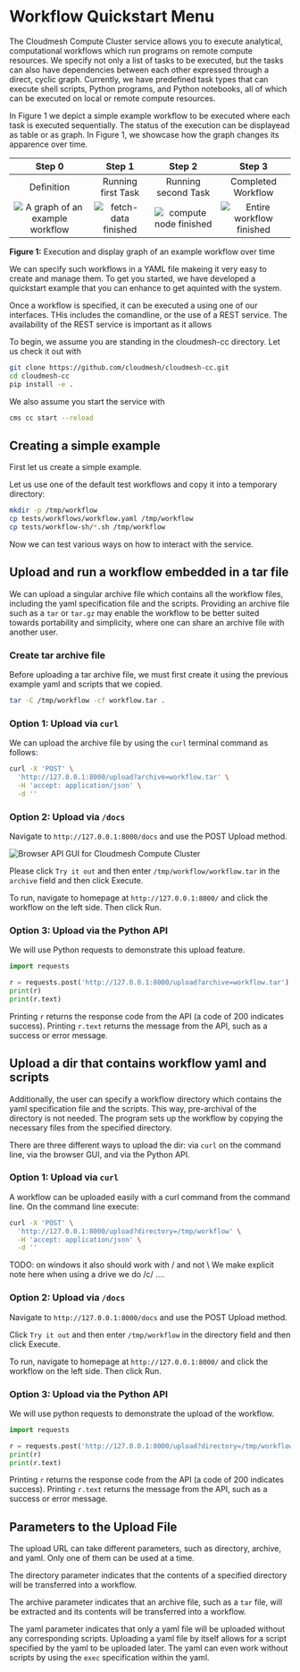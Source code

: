 # Workflow Quickstart Menu

The Cloudmesh Compute Cluster service allows you to execute
analytical, computational workflows which run programs on remote
compute resources. We specify not only a list of tasks to be
executed, but the tasks can also have dependencies between each
other expressed through a direct, cyclic graph. Currently, we have 
predefined task types 
that can execute shell scripts, Python programs, and Python notebooks, 
all of which can be executed on local or remote compute resources. 

In Figure 1 we depict a simple example
workflow to be executed where each task is executed sequentially.
The status of the execution can be displayead as table or as graph. 
In Figure 1, we showcase how the graph changes its apparence over time.


| Step 0             |                        Step 1                         |                         Step 2                          |                           Step 3                           |
:-------------------------:|:-----------------------------------------------------:|:-------------------------------------------------------:|:----------------------------------------------------------:|
| Definition             |                  Running first Task                   |                   Running second Task                   |                     Completed Workflow                     |
| ![A graph of an example workflow](images/workflow-example.svg) | ![fetch-data finished](images/workflow-example-2.svg) | ![compute node finished](images/workflow-example-3.svg) | ![Entire workflow finished](images/workflow-example-5.svg) |

**Figure 1:** Execution and display graph of an example workflow over time

We can specify such workflows in a YAML file makeing it very easy to create and manage them.
To get you started, we have developed a quickstart example that you can enhance to get aquinted with the system.


Once a workflow is specified, it can be executed a using one of
our interfaces. THis includes the comandline, or the use of a REST service. The availability of the REST service is important 
as it allows

To begin, we assume you are standing in
the cloudmesh-cc directory. Let us check it out with

```bash
git clone https://github.com/cloudmesh/cloudmesh-cc.git
cd cloudmesh-cc
pip install -e .
```

We also assume you start the service with

```bash
cms cc start --reload
```

## Creating a simple example

First let us create a simple example. 

Let us use one of the default test workflows and copy it into a
temporary directory:


```bash
mkdir -p /tmp/workflow
cp tests/workflows/workflow.yaml /tmp/workflow
cp tests/workflow-sh/*.sh /tmp/workflow
```

Now we can test various ways on how to interact with the service.

## Upload and run a workflow embedded in a tar file

We can upload a singular archive file which contains all the
workflow files, including the yaml specification file and the
scripts. Providing an archive file such as a `tar` or `tar.gz`
may enable the workflow to be better suited towards portability
and simplicity, where one can share an archive file with another
user.

### Create tar archive file

Before uploading a tar archive file, we must first create it
using the previous example yaml and scripts that we copied.

```bash
tar -C /tmp/workflow -cf workflow.tar .
```

### Option 1: Upload via `curl`

We can upload the archive file by using the `curl` terminal
command as follows:

```bash
curl -X 'POST' \
  'http://127.0.0.1:8000/upload?archive=workflow.tar' \
  -H 'accept: application/json' \
  -d ''
```

### Option 2: Upload via `/docs`

Navigate to `http://127.0.0.1:8000/docs` and use
the POST Upload method.

![Browser API GUI for Cloudmesh Compute Cluster](images/upload_api.png)

Please click `Try it out`
and then enter `/tmp/workflow/workflow.tar` in the
`archive` field and then click Execute.

To run, navigate to homepage at `http://127.0.0.1:8000/` and
click the workflow on the left side. Then click Run.

### Option 3: Upload via the Python API

We will use Python requests to demonstrate this upload
feature.

```python
import requests

r = requests.post('http://127.0.0.1:8000/upload?archive=workflow.tar')
print(r)
print(r.text)
```

Printing `r` returns the response code from the API (a code of
200 indicates success). Printing `r.text` returns the message
from the API, such as a success or error message.

## Upload a dir that contains workflow yaml and scripts

Additionally, the user can specify a workflow directory which
contains the yaml specification file and the scripts. This way,
pre-archival of the directory is not needed. The program sets up
the workflow by copying the necessary files from the specified
directory.

There are three different ways to upload the dir: via `curl` on
the command line, via the browser GUI, and via the Python API.

### Option 1: Upload via `curl`

A workflow can be uploaded easily with a curl command from the command
line. On the command line execute:

```bash
curl -X 'POST' \
  'http://127.0.0.1:8000/upload?directory=/tmp/workflow' \
  -H 'accept: application/json' \
  -d ''
```

TODO: on windows it also should work with / and not \ We make explicit note here
when using a drive we do /c/ ....

### Option 2: Upload via `/docs`

Navigate to `http://127.0.0.1:8000/docs` and use
the POST Upload method.

Click `Try it out` and then enter `/tmp/workflow` 
in the directory field and then click Execute.

To run, navigate to homepage at `http://127.0.0.1:8000/` and
click the workflow on the left side. Then click Run.

### Option 3: Upload via the Python API

We will use python requests to demonstrate the upload
of the workflow.

```python
import requests

r = requests.post('http://127.0.0.1:8000/upload?directory=/tmp/workflow')
print(r)
print(r.text)
```

Printing `r` returns the response code from the API (a code of
200 indicates success). Printing `r.text` returns the message
from the API, such as a success or error message.

## Parameters to the Upload File

The upload URL can take different parameters, such as
directory, archive, and yaml. Only one of them can be
used at a time.

The directory parameter indicates that the contents of
a specified directory will be transferred into a workflow.

The archive parameter indicates that an archive file, such
as a `tar` file, will be extracted and its contents will
be transferred into a workflow.

The yaml parameter indicates that only a yaml file will be
uploaded without any corresponding scripts. Uploading a yaml
file by itself allows for a script specified by the yaml 
to be uploaded later. The yaml can even work without scripts
by using the `exec` specification within the yaml.

